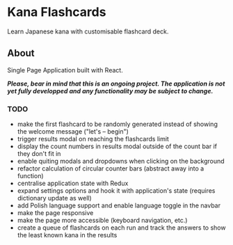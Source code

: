 # Kana Flashcards

Learn Japanese kana with customisable flashcard deck.

## About

Single Page Application built with React.

**_Please, bear in mind that this is an ongoing project. The application is not yet fully developped and any functionality may be subject to change._**

### TODO

- make the first flashcard to be randomly generated instead of showing the welcome message ("let's – begin")
- trigger results modal on reaching the flashcards limit
- display the count numbers in results modal outside of the count bar if they don't fit in
- enable quiting modals and dropdowns when clicking on the background
- refactor calculation of circular counter bars (abstract away into a function)
- centralise application state with Redux
- expand settings options and hook it with application's state (requires dictionary update as well)
- add Polish language support and enable language toggle in the navbar
- make the page responsive
- make the page more accessible (keyboard navigation, etc.)
- create a queue of flashcards on each run and track the answers to show the least known kana in the results
